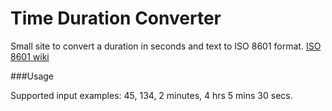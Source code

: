 Time Duration Converter
======

Small site to convert a duration in seconds and text to ISO 8601 format.
[ISO 8601 wiki](http://en.wikipedia.org/wiki/ISO_8601)

###Usage

Supported input examples:
 45, 134, 2 minutes, 4 hrs 5 mins 30 secs.

